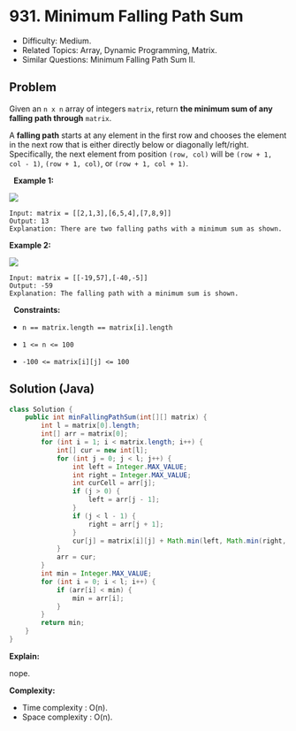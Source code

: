 # 931. Minimum Falling Path Sum

- Difficulty: Medium.
- Related Topics: Array, Dynamic Programming, Matrix.
- Similar Questions: Minimum Falling Path Sum II.

## Problem

Given an ```n x n``` array of integers ```matrix```, return **the **minimum sum** of any **falling path** through** ```matrix```.

A **falling path** starts at any element in the first row and chooses the element in the next row that is either directly below or diagonally left/right. Specifically, the next element from position ```(row, col)``` will be ```(row + 1, col - 1)```, ```(row + 1, col)```, or ```(row + 1, col + 1)```.

 
**Example 1:**

![](https://assets.leetcode.com/uploads/2021/11/03/failing1-grid.jpg)

```
Input: matrix = [[2,1,3],[6,5,4],[7,8,9]]
Output: 13
Explanation: There are two falling paths with a minimum sum as shown.
```

**Example 2:**

![](https://assets.leetcode.com/uploads/2021/11/03/failing2-grid.jpg)

```
Input: matrix = [[-19,57],[-40,-5]]
Output: -59
Explanation: The falling path with a minimum sum is shown.
```

 
**Constraints:**


	
- ```n == matrix.length == matrix[i].length```
	
- ```1 <= n <= 100```
	
- ```-100 <= matrix[i][j] <= 100```



## Solution (Java)

```java
class Solution {
    public int minFallingPathSum(int[][] matrix) {
        int l = matrix[0].length;
        int[] arr = matrix[0];
        for (int i = 1; i < matrix.length; i++) {
            int[] cur = new int[l];
            for (int j = 0; j < l; j++) {
                int left = Integer.MAX_VALUE;
                int right = Integer.MAX_VALUE;
                int curCell = arr[j];
                if (j > 0) {
                    left = arr[j - 1];
                }
                if (j < l - 1) {
                    right = arr[j + 1];
                }
                cur[j] = matrix[i][j] + Math.min(left, Math.min(right, curCell));
            }
            arr = cur;
        }
        int min = Integer.MAX_VALUE;
        for (int i = 0; i < l; i++) {
            if (arr[i] < min) {
                min = arr[i];
            }
        }
        return min;
    }
}
```

**Explain:**

nope.

**Complexity:**

* Time complexity : O(n).
* Space complexity : O(n).
